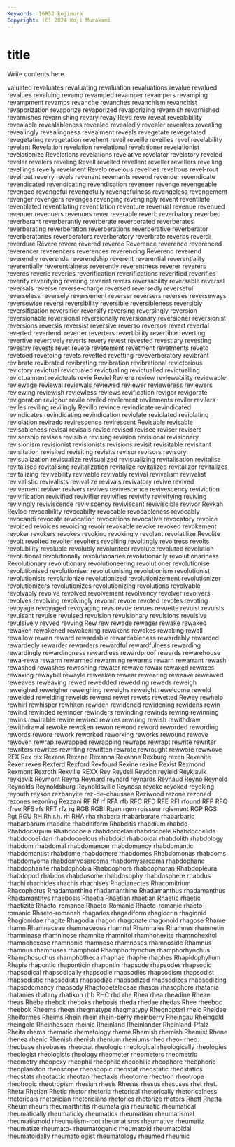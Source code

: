 ```yaml
---
Keywords: 16852 kojimura
Copyright: (C) 2024 Koji Murakami
---
```


# title

Write contents here.



valuated revaluates revaluating revaluation revaluations revalue revalued revalues revaluing
revamp revamped revamper revampers revamping revampment revamps revanche revanches revanchism
revanchist revaporization revaporize revaporized revaporizing revarnish revarnished revarnishes revarnishing revary
revay Revd reve reveal revealability revealable revealableness revealed revealedly revealer
revealers revealing revealingly revealingness revealment reveals revegetate revegetated revegetating revegetation
revehent reveil reveille reveilles revel revelability revelant Revelation revelation revelational
revelationer revelationist revelationize Revelations revelations revelative revelator revelatory reveled reveler
revelers reveling Revell revelled revellent reveller revellers revelling revellings revelly
revelment Revelo revelous revelries revelrous revel-rout revelrout revelry revels revenant
revenants revend revender revendicate revendicated revendicating revendication reveneer revenge revengeable
revenged revengeful revengefully revengefulness revengeless revengement revenger revengers revenges revenging
revengingly revent reventilate reventilated reventilating reventilation reventure revenual revenue revenued
revenuer revenuers revenues rever reverable reverb reverbatory reverbed reverberant reverberantly
reverberate reverberated reverberates reverberating reverberation reverberations reverberative reverberator reverberatories reverberators
reverberatory reverbrate reverbs reverdi reverdure Revere revere revered reveree Reverence
reverence reverenced reverencer reverencers reverences reverencing Reverend reverend reverendly reverends
reverendship reverent reverential reverentiality reverentially reverentialness reverently reverentness reverer reverers
reveres reverie reveries reverification reverifications reverified reverifies reverify reverifying revering
reverist revers reversability reversable reversal reversals reverse reverse-charge reversed reversedly
reverseful reverseless reversely reversement reverser reversers reverses reverseways reversewise reversi
reversibility reversible reversibleness reversibly reversification reversifier reversify reversing reversingly reversion
reversionable reversional reversionally reversionary reversioner reversionist reversions reversis reversist reversive
reverso reversos revert revertal reverted revertendi reverter reverters revertibility revertible
reverting revertive revertively reverts revery revest revested revestiary revesting revestry
revests revet revete revetement revetment revetments reveto revetoed revetoing revets
revetted revetting reveverberatory revibrant revibrate revibrated revibrating revibration revibrational revictorious
revictory revictual revictualed revictualing revictualled revictualling revictualment revictuals revie Reviel
Reviere review reviewability reviewable reviewage reviewal reviewals reviewed reviewer revieweress
reviewers reviewing reviewish reviewless reviews revification revigor revigorate revigoration revigour
revile reviled revilement revilements reviler revilers reviles reviling revilingly Revillo
revince revindicate revindicated revindicates revindicating revindication reviolate reviolated reviolating reviolation
revirado revirescence revirescent Revisable revisable revisableness revisal revisals revise revised
revisee reviser revisers revisership revises revisible revising revision revisional revisionary
revisionism revisionist revisionists revisions revisit revisitable revisitant revisitation revisited revisiting
revisits revisor revisors revisory revisualization revisualize revisualized revisualizing revitalisation revitalise
revitalised revitalising revitalization revitalize revitalized revitalizer revitalizes revitalizing revivability revivable
revivably revival revivalism revivalist revivalistic revivalists revivalize revivals revivatory revive
revived revivement reviver revivers revives revivescence revivescency reviviction revivification revivified
revivifier revivifies revivify revivifying reviving revivingly reviviscence reviviscency reviviscent reviviscible
revivor Revkah Revloc revocability revocabilty revocable revocableness revocably revocandi revocate
revocation revocations revocative revocatory revoice revoiced revoices revoicing revoir revokable
revoke revoked revokement revoker revokers revokes revoking revokingly revolant revolatilize
Revolite revolt revolted revolter revolters revolting revoltingly revoltress revolts revolubility
revoluble revolubly revolunteer revolute revoluted revolution revolutional revolutionally revolutionaries revolutionarily
revolutionariness Revolutionary revolutionary revolutioneering revolutioner revolutionise revolutionised revolutioniser revolutionising revolutionism
revolutionist revolutionists revolutionize revolutionized revolutionizement revolutionizer revolutionizers revolutionizes revolutionizing revolutions
revolvable revolvably revolve revolved revolvement revolvency revolver revolvers revolves revolving
revolvingly revomit revote revoted revotes revoting revoyage revoyaged revoyaging revs
revue revues revuette revuist revuists revulsant revulse revulsed revulsion revulsionary
revulsions revulsive revulsively revved revving Rew rew rewade rewager rewake
rewaked rewaken rewakened rewakening rewakens rewakes rewaking rewall rewallow rewan
reward rewardable rewardableness rewardably rewarded rewardedly rewarder rewarders rewardful rewardfulness
rewarding rewardingly rewardingness rewardless rewardproof rewards rewarehouse rewa-rewa rewarm rewarmed
rewarming rewarms rewarn rewarrant rewash rewashed rewashes rewashing rewater rewave
rewax rewaxed rewaxes rewaxing rewaybill rewayle reweaken rewear rewearing reweave
reweaved reweaves reweaving rewed rewedded rewedding reweds reweigh reweighed reweigher
reweighing reweighs reweight rewelcome reweld rewelded rewelding rewelds rewend rewet
rewets rewetted Rewey rewhelp rewhirl rewhisper rewhiten rewiden rewidened rewidening
rewidens rewin rewind rewinded rewinder rewinders rewinding rewinds rewing rewinning
rewins rewirable rewire rewired rewires rewiring rewish rewithdraw rewithdrawal rewoke
rewoken rewon rewood reword reworded rewording rewords rewore rework reworked
reworking reworks rewound rewove rewoven rewrap rewrapped rewrapping rewraps rewrapt
rewrite rewriter rewriters rewrites rewriting rewritten rewrote rewrought rewwore rewwove
REX Rex rex Rexana Rexane Rexanna Rexanne Rexburg rexen Rexenite
Rexer rexes Rexferd Rexford Rexfourd Rexine rexine Rexist Rexmond Rexmont
Rexroth Rexville REXX Rey Reydell Reydon reyield Reykjavik reykjavik Reymont
Reyna Reynard reynard reynards Reynaud Reyno Reynold Reynolds Reynoldsburg Reynoldsville
Reynosa reyoke reyoked reyoking reyouth reyson rezbanyite rez-de-chaussee Reziwood rezone
rezoned rezones rezoning Rezzani RF Rf rf RFA rfb RFC
RFD RFE RFI rfound RFP RFQ rfree RFS rfs RFT
rfz rg RGB RGBI Rgen rgen rgisseur rglement RGP RGS
Rgt RGU RH Rh r.h. rh RHA rha rhabarb rhabarbarate
rhabarbaric rhabarbarum rhabdite rhabditiform Rhabditis rhabdium rhabdo- Rhabdocarpum Rhabdocoela rhabdocoelan
rhabdocoele Rhabdocoelida rhabdocoelidan rhabdocoelous rhabdoid rhabdoidal rhabdolith rhabdology rhabdom rhabdomal
rhabdomancer rhabdomancy rhabdomantic rhabdomantist rhabdome rhabdomere rhabdomes Rhabdomonas rhabdoms rhabdomyoma
rhabdomyosarcoma rhabdomysarcoma rhabdophane rhabdophanite rhabdophobia Rhabdophora rhabdophoran Rhabdopleura rhabdopod rhabdos
rhabdosome rhabdosophy rhabdosphere rhabdus rhachi rhachides rhachis rhachises Rhacianectes Rhacomitrium
Rhacophorus Rhadamanthine rhadamanthine Rhadamanthus rhadamanthus Rhadamanthys rhaebosis Rhaetia Rhaetian rhaetian
Rhaetic rhaetic rhaetizite Rhaeto-romance Rhaeto-Romanic Rhaeto-romanic rhaeto-romanic Rhaeto-romansh rhagades rhagadiform
rhagiocrin rhagionid Rhagionidae rhagite Rhagodia rhagon rhagonate rhagonoid rhagose Rhame
rhamn Rhamnaceae rhamnaceous rhamnal Rhamnales Rhamnes rhamnetin rhamninase rhamninose rhamnite
rhamnitol rhamnohexite rhamnohexitol rhamnohexose rhamnonic rhamnose rhamnoses rhamnoside Rhamnus rhamnus
rhamnuses rhamphoid Rhamphorhynchus rhamphorhynchus Rhamphosuchus rhamphotheca rhaphae rhaphe rhaphes Rhapidophyllum
Rhapis rhapontic rhaponticin rhapontin rhapsode rhapsodes rhapsodic rhapsodical rhapsodically rhapsodie
rhapsodies rhapsodism rhapsodist rhapsodistic rhapsodists rhapsodize rhapsodized rhapsodizes rhapsodizing rhapsodomancy
rhapsody Rhaptopetalaceae rhason rhasophore rhatania rhatanies rhatany rhatikon rhb RHC
rhd rhe Rhea rhea rheadine Rheae rheas Rheba rhebok rheboks
rhebosis rheda rhedae rhedas Rhee rheeboc rheebok Rheems rheen rhegmatype
rhegmatypy Rhegnopteri rheic Rheidae Rheiformes Rheims Rhein rhein rhein-berry rheinberry
Rheingau Rheingold rheingold Rheinhessen rheinic Rheinland Rheinlander Rheinland-Pfalz Rheita rhema
rhematic rhematology rheme Rhemish rhemish Rhemist Rhene rhenea rhenic Rhenish
rhenish rhenium rheniums rheo rheo- rheo. rheobase rheobases rheocrat rheologic
rheological rheologically rheologies rheologist rheologists rheology rheometer rheometers rheometric rheometry
rheopexy rheophil rheophile rheophilic rheophore rheophoric rheoplankton rheoscope rheoscopic rheostat
rheostatic rheostatics rheostats rheotactic rheotan rheotaxis rheotome rheotron rheotrope rheotropic
rheotropism rhesian rhesis Rhesus rhesus rhesuses rhet rhet. Rheta Rhetian
Rhetic rhetor rhetoric rhetorical rhetorically rhetoricalness rhetoricals rhetorician rhetoricians rhetorics
rhetorize rhetors Rhett Rhetta Rheum rheum rheumarthritis rheumatalgia rheumatic rheumatical
rheumatically rheumaticky rheumatics rheumatism rheumatismal rheumatismoid rheumatism-root rheumatisms rheumative rheumatiz
rheumatize rheumato- rheumatogenic rheumatoid rheumatoidal rheumatoidally rheumatologist rheumatology rheumed rheumic
